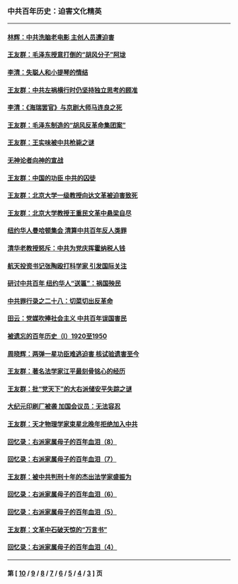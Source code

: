 ### 中共百年历史：迫害文化精英
---
#### [林辉：中共洗脑老电影 主创人员遭迫害](../../pages/nf1176111/n13699437.md?05270430) 
#### [王友群：毛泽东授意打倒的“胡风分子”阿垅](../../pages/nf1176111/n13592541.md?05270430) 
#### [李清：失聪人和小提琴的情结](../../pages/nf1176111/n13459280.md?05270430) 
#### [王友群：中共左祸横行时仍坚持独立思考的顾准](../../pages/nf1176111/n13444722.md?05270430) 
#### [李清：《海瑞罢官》与京剧大师马连良之死](../../pages/nf1176111/n13412316.md?05270430) 
#### [王友群：毛泽东制造的“胡风反革命集团案”](../../pages/nf1176111/n13324909.md?05270430) 
#### [王友群：王实味被中共枪毙之谜](../../pages/nf1176111/n13307502.md?05270430) 
#### [无神论者向神的宣战](../../pages/nf1176111/n13281535.md?05270430) 
#### [王友群：中国的功臣 中共的囚徒](../../pages/nf1176111/n13291790.md?05270430) 
#### [王友群：北京大学一级教授向达文革被迫害致死](../../pages/nf1176111/n13150966.md?05270430) 
#### [王友群：北京大学教授王重民文革中悬梁自尽](../../pages/nf1176111/n13084645.md?05270430) 
#### [纽约华人曼哈顿集会 清算中共百年反人类罪](../../pages/nf1176111/n13084157.md?05270430) 
#### [清华老教授怒斥：中共为党庆挥霍纳税人钱](../../pages/nf1176111/n13071430.md?05270430) 
#### [航天投资书记张陶殴打科学家 引发国际关注](../../pages/nf1176111/n13069132.md?05270430) 
#### [研讨中共百年 纽约华人“送匾”：祸国殃民](../../pages/nf1176111/n13057367.md?05270430) 
#### [中共罪行录之二十八：切菜切出反革命](../../pages/nf1176111/n13030600.md?05270430) 
#### [田云：党媒吹捧社会主义 中共百年误国害民](../../pages/nf1176111/n13006682.md?05270430) 
#### [被遗忘的百年历史（I）1920至1950](../../pages/nf1176111/n12986411.md?05270430) 
#### [周晓辉：两弹一星功臣难逃迫害 核试验遗害至今](../../pages/nf1176111/n12974997.md?05270430) 
#### [王友群：著名法学家江平最刻骨铭心的经历](../../pages/nf1176111/n12970787.md?05270430) 
#### [王友群：批“党天下”的大右派储安平失踪之谜](../../pages/nf1176111/n12954229.md?05270430) 
#### [大纪元印刷厂被袭 加国会议员：无法容忍](../../pages/nf1176111/n12883028.md?05270430) 
#### [王友群：天才物理学家束星北晚年拒绝加入中共](../../pages/nf1176111/n12792913.md?05270430) 
#### [回忆录：右派家属母子的百年血泪（8）](../../pages/nf1176111/n12706196.md?05270430) 
#### [回忆录：右派家属母子的百年血泪（7）](../../pages/nf1176111/n12706191.md?05270430) 
#### [王友群：被中共判刑十年的杰出法学家盛振为](../../pages/nf1176111/n12706141.md?05270430) 
#### [回忆录：右派家属母子的百年血泪（6）](../../pages/nf1176111/n12698863.md?05270430) 
#### [回忆录：右派家属母子的百年血泪（5）](../../pages/nf1176111/n12692515.md?05270430) 
#### [王友群：文革中石破天惊的“万言书”](../../pages/nf1176111/n12690994.md?05270430) 
#### [回忆录：右派家属母子的百年血泪（4）](../../pages/nf1176111/n12686410.md?05270430) 

---
#### 第 [ [10](./10.md?05270430) / [9](./9.md?05270430) / [8](./8.md?05270430) / [7](./7.md?05270430) / [6](./6.md?05270430) / [5](./5.md?05270430) / [4](./4.md?05270430) / [3](./3.md?05270430) ] 页
